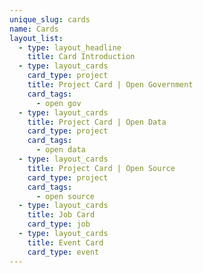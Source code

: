 ```yaml
---
unique_slug: cards
name: Cards
layout_list:
  - type: layout_headline
    title: Card Introduction
  - type: layout_cards
    card_type: project
    title: Project Card | Open Government
    card_tags:
      - open gov
  - type: layout_cards
    title: Project Card | Open Data
    card_type: project
    card_tags:
      - open data
  - type: layout_cards
    title: Project Card | Open Source
    card_type: project
    card_tags:
      - open source
  - type: layout_cards
    title: Job Card
    card_type: job
  - type: layout_cards
    title: Event Card
    card_type: event
---
```

